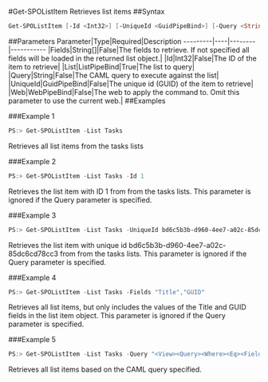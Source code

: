 #Get-SPOListItem
Retrieves list items
##Syntax
```powershell
Get-SPOListItem [-Id <Int32>] [-UniqueId <GuidPipeBind>] [-Query <String>] [-Fields <String[]>] [-Web <WebPipeBind>] -List <ListPipeBind>
```


##Parameters
Parameter|Type|Required|Description
---------|----|--------|-----------
|Fields|String[]|False|The fields to retrieve. If not specified all fields will be loaded in the returned list object.|
|Id|Int32|False|The ID of the item to retrieve|
|List|ListPipeBind|True|The list to query|
|Query|String|False|The CAML query to execute against the list|
|UniqueId|GuidPipeBind|False|The unique id (GUID) of the item to retrieve|
|Web|WebPipeBind|False|The web to apply the command to. Omit this parameter to use the current web.|
##Examples

###Example 1
```powershell
PS:> Get-SPOListItem -List Tasks
```
Retrieves all list items from the tasks lists

###Example 2
```powershell
PS:> Get-SPOListItem -List Tasks -Id 1
```
Retrieves the list item with ID 1 from from the tasks lists. This parameter is ignored if the Query parameter is specified.

###Example 3
```powershell
PS:> Get-SPOListItem -List Tasks -UniqueId bd6c5b3b-d960-4ee7-a02c-85dc6cd78cc3
```
Retrieves the list item with unique id bd6c5b3b-d960-4ee7-a02c-85dc6cd78cc3 from from the tasks lists. This parameter is ignored if the Query parameter is specified.

###Example 4
```powershell
PS:> Get-SPOListItem -List Tasks -Fields "Title","GUID"
```
Retrieves all list items, but only includes the values of the Title and GUID fields in the list item object. This parameter is ignored if the Query parameter is specified.

###Example 5
```powershell
PS:> Get-SPOListItem -List Tasks -Query "<View><Query><Where><Eq><FieldRef Name='GUID'/><Value Type='Guid'>bd6c5b3b-d960-4ee7-a02c-85dc6cd78cc3</Value></Eq></Where></Query></View>"
```
Retrieves all list items based on the CAML query specified.
